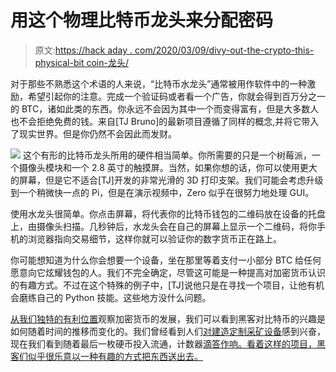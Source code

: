 # 用这个物理比特币龙头来分配密码

> 原文:[https://hack aday . com/2020/03/09/divy-out-the-crypto-this-physical-bit coin-龙头/](https://hackaday.com/2020/03/09/divvy-out-the-crypto-with-this-physical-bitcoin-faucet/)

对于那些不熟悉这个术语的人来说，“比特币水龙头”通常被用作软件中的一种激励，希望引起你的注意。完成一个验证码或者看一个广告，你就会得到百万分之一的 BTC，诸如此类的东西。你永远不会因为其中一个而变得富有，但是大多数人也不会拒绝免费的钱。来自[TJ Bruno]的最新项目遵循了同样的概念,并将它带入了现实世界。但是你仍然不会因此而发财。

[![](../Images/5540497ac6a98874fe93cce83d9a4233.png)](https://hackaday.com/wp-content/uploads/2020/03/btcfaucet_detail.jpg) 这个有形的比特币龙头所用的硬件相当简单。你所需要的只是一个树莓派，一个摄像头模块和一个 2.8 英寸的触摸屏。当然，如果你想的话，你可以使用更大的屏幕，但是它不适合[TJ]开发的非常光滑的 3D 打印支架。我们可能会考虑升级到一个稍微快一点的 Pi，但是在演示视频中，Zero 似乎在很努力地处理 GUI。

使用水龙头很简单。你点击屏幕，将代表你的比特币钱包的二维码放在设备的托盘上，由摄像头扫描。几秒钟后，水龙头会在自己的屏幕上显示一个二维码，将你手机的浏览器指向交易细节，这样你就可以验证你的数字货币正在路上。

你可能想知道为什么你会想要一个设备，坐在那里等着支付一小部分 BTC 给任何愿意向它炫耀钱包的人。我们不完全确定，尽管这可能是一种提高对加密货币认识的有趣方式。不过在这个特殊的例子中，[TJ]说他只是在寻找一个项目，让他有机会磨练自己的 Python 技能。这些地方没什么问题。

[从我们独特的有利位置](https://hackaday.com/2019/01/29/now-thats-what-i-call-crypto-10-years-of-the-best-of-bitcoin/)观察加密货币的发展，我们可以看到黑客对比特币的兴趣是如何随着时间的推移而变化的。我们曾经看到人们[对建造定制采矿设备](https://hackaday.com/2014/02/10/wow-such-mining-rig-so-amaze/)感到兴奋，现在我们看到随着最后一枚硬币投入流通，计数器[滴答作响。看着这样的项目，黑客们似乎很乐意以一种有趣的方式把东西送出去。](https://hackaday.com/2019/01/31/raspberry-pi-counts-down-to-the-last-bitcoin/)